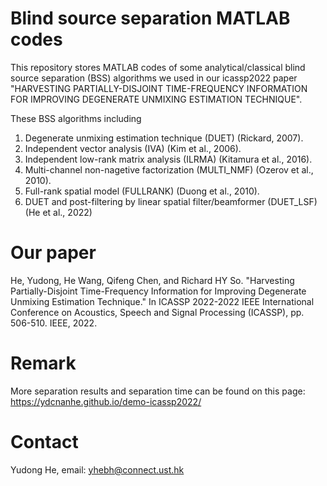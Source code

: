 # Blind source separation MATLAB codes
This repository stores MATLAB codes of some analytical/classical blind source separation (BSS) algorithms we used in our icassp2022 paper "HARVESTING PARTIALLY-DISJOINT TIME-FREQUENCY INFORMATION FOR IMPROVING DEGENERATE UNMIXING ESTIMATION TECHNIQUE".

These BSS algorithms including
1. Degenerate unmixing estimation technique (DUET) (Rickard, 2007).
2. Independent vector analysis (IVA) (Kim et al., 2006).
3. Independent low-rank matrix analysis (ILRMA) (Kitamura et al., 2016).
4. Multi-channel non-nagetive factorization (MULTI_NMF) (Ozerov et al., 2010).
4. Full-rank spatial model (FULLRANK) (Duong et al., 2010).
5. DUET and post-filtering by linear spatial filter/beamformer (DUET_LSF) (He et al., 2022)
# Our paper
He, Yudong, He Wang, Qifeng Chen, and Richard HY So. "Harvesting Partially-Disjoint Time-Frequency Information for Improving Degenerate Unmixing Estimation Technique." In ICASSP 2022-2022 IEEE International Conference on Acoustics, Speech and Signal Processing (ICASSP), pp. 506-510. IEEE, 2022.

# Remark
More separation results and separation time can be found on this page: https://ydcnanhe.github.io/demo-icassp2022/

# Contact
Yudong He, email: yhebh@connect.ust.hk
